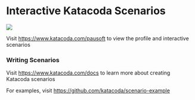 # Interactive Katacoda Scenarios

[![](http://shields.katacoda.com/katacoda/pausoft/count.svg)](https://www.katacoda.com/pausoft "Get your profile on Katacoda.com")

Visit https://www.katacoda.com/pausoft to view the profile and interactive scenarios

### Writing Scenarios
Visit https://www.katacoda.com/docs to learn more about creating Katacoda scenarios

For examples, visit https://github.com/katacoda/scenario-example
